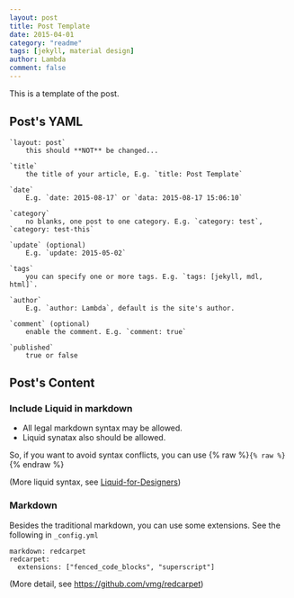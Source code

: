 ```yaml
---
layout: post
title: Post Template
date: 2015-04-01
category: "readme"
tags: [jekyll, material design]
author: Lambda
comment: false
---
```


This is a template of the post.


## Post's YAML 

~~~
`layout: post`
    this should **NOT** be changed...

`title`
    the title of your article, E.g. `title: Post Template`

`date`
    E.g. `date: 2015-08-17` or `data: 2015-08-17 15:06:10`

`category`
    no blanks, one post to one category. E.g. `category: test`, `category: test-this`

`update` (optional)
    E.g. `update: 2015-05-02`

`tags`
    you can specify one or more tags. E.g. `tags: [jekyll, mdl, html]`.

`author`
    E.g. `author: Lambda`, default is the site's author.

`comment` (optional)
    enable the comment. E.g. `comment: true`
    
`published`
    true or false
~~~


## Post's Content

### Include Liquid in markdown

- All legal markdown syntax may be allowed. 
- Liquid synatax also should be allowed.


So, if you want to avoid syntax conflicts, you can use {% raw %}`{% raw %}`{% endraw %}

(More liquid syntax, see [Liquid-for-Designers](https://github.com/Shopify/liquid/wiki/Liquid-for-Designers))

### Markdown

Besides the traditional markdown, you can use some extensions. See the following in `_config.yml`

~~~
markdown: redcarpet
redcarpet:
  extensions: ["fenced_code_blocks", "superscript"]
~~~

(More detail, see <https://github.com/vmg/redcarpet>)

